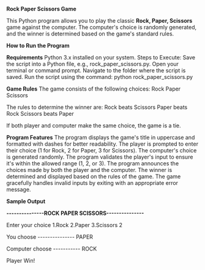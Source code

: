 **Rock Paper Scissors Game**

This Python program allows you to play the classic **Rock, Paper, Scissors** game against the computer. The computer's choice is randomly generated, and the winner is determined based on the game's standard rules.

**How to Run the Program**

**Requirements**
Python 3.x installed on your system.
Steps to Execute:
Save the script into a Python file, e.g., rock_paper_scissors.py.
Open your terminal or command prompt.
Navigate to the folder where the script is saved.
Run the script using the command:
python rock_paper_scissors.py

**Game Rules**
The game consists of the following choices:
Rock
Paper
Scissors

The rules to determine the winner are:
Rock beats Scissors
Paper beats Rock
Scissors beats Paper

If both player and computer make the same choice, the game is a tie.

**Program Features**
The program displays the game's title in uppercase and formatted with dashes for better readability.
The player is prompted to enter their choice (1 for Rock, 2 for Paper, 3 for Scissors).
The computer's choice is generated randomly.
The program validates the player's input to ensure it's within the allowed range (1, 2, or 3).
The program announces the choices made by both the player and the computer.
The winner is determined and displayed based on the rules of the game.
The game gracefully handles invalid inputs by exiting with an appropriate error message.

**Sample Output**

**---------------ROCK PAPER SCISSORS---------------**

Enter your choice
1.Rock
2.Paper
3.Scissors
2

You choose --------------- PAPER

Computer choose ----------- ROCK 

Player Win!
